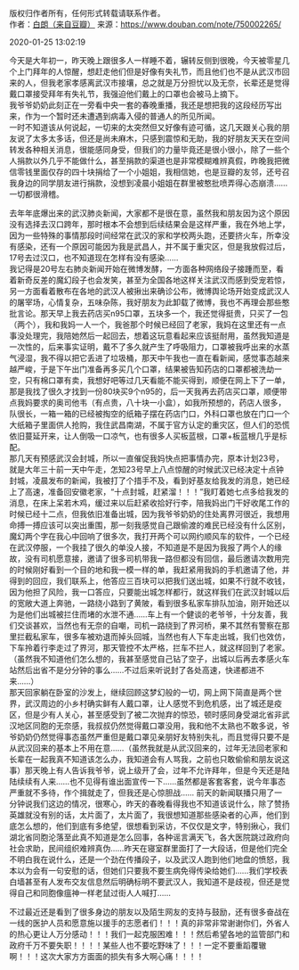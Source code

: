 版权归作者所有，任何形式转载请联系作者。  
作者：[白朗（来自豆瓣）](https://www.douban.com/people/180638703/)
来源：https://www.douban.com/note/750002265/    

2020-01-25 13:02:19  

今天是大年初一，昨天晚上跟很多人一样睡不着，辗转反侧到很晚，今天被零星几个上门拜年的人惊醒，想赶走他们但是好像有失礼节，而且他们也不是从武汉市回来的人，但我老家孝感离武汉市接壤，总之就是万分担忧以及无奈，长辈还是觉得戴口罩接受拜年有失礼节，我强迫他们戴上的口罩也会被马上摘下。  
我爷爷奶奶此刻正在一旁看中央一套的春晚重播，我还是想把我的这段经历写出来，作为一个暂时还未遭遇到病毒入侵的普通人的所见所闻。  
一时不知道该从何说起，一切来的太突然但又好像有迹可循，这几天跟关心我的朋友说了太多太多话，但还是尚未麻木，只感到震惊和无助，我的好朋友天天在空间转发各种相关消息，很能感同身受，但我们的力量毕竟还是很小很小，除了一些个人捐款以外几乎不能做什么，甚至捐款的渠道也是非常模糊难辨真假，昨晚我把微信零钱里面仅存的四十块捐给了一个小姐姐，我相信她，也是豆瓣的友邻，还号召我身边的同学朋友进行捐款，没想到凌晨小姐姐在群里被憨批喷弄得心态崩溃……一切都很滑稽。  

去年年底爆出来的武汉肺炎新闻，大家都不是很在意，虽然我和朋友因为这个原因没有选择去汉口跨年，那时根本不会想到后续结果会是这样严重，我在外地上学，因为一些特殊的事情那段时间经常在武汉的家和学校两头跑，还要挤火车，所幸没有感染，还有一个原因可能因为我是武昌人，并不属于重灾区，但是我放假过后，17号去过汉口，也不知道现在怎样有没有感染……  
我记得是20号左右肺炎新闻开始在微博发酵，一方面各种网络段子接踵而至，看着新奇反差的魔幻段子也会发笑，甚至为全国各地这样关注武汉而感到受宠若惊，另一方面看着散布在各地的武汉人被揪出来确诊公布，微博舆论场开始变成武汉人的屠宰场，心情复杂，五味杂陈，我好朋友为此卸载了微博，我也不再理会那些憨批言论。那天早上我去药店买n95口罩，五块多一个，我还觉得挺贵，只买了一包（两个），我和我妈一人一个，我爸那个时候已经回了老家，我妈在这里还有一点事没处理完，我陪她然后一起回去，想着这玩意看起来应该挺耐用，虽然我知道是一次性的，后来事实证明，戴不了多久就产生了呼吸阻力，口罩被我呼出来的水蒸气浸湿，我不得以把它丢进了垃圾桶，那天中午我也一直在看新闻，感觉事态越来越严峻，于是下午出门准备再多买几个口罩，结果被告知药店的口罩都被洗劫一空，只有棉口罩有卖，我想好吧等过几天看能不能买得到，顺便在网上下了一单，那是我找了很久才找到一份80块买9个n95的，后一天我再去药店买口罩，顺便带点我妈要求的奥司他韦（有点贵，八十块一小盒），如我所预想的，药店人很多，队很长，一箱一箱的已经被掏空的纸箱子摆在药店门口，外科口罩也放在门口一个大纸箱子里面供人抢购，我住武昌南湖，不属于官方认定的重灾区，但人们的恐慌依旧蔓延开来，让人倒吸一口凉气，也有很多人买板蓝根，口罩+板蓝根几乎是标配。  
那几天有预感武汉会封城，所以一直催促我妈快点把事情办完，原本计划23号，就是大年三十前一天中午走，怎知23号早上八点惊醒的时候武汉已经决定十点钟封城，凌晨发布的新闻，我被打了个措手不及，看到好基友给我发的消息，她已经上了高速，准备回安徽老家，“十点封城，赶紧溜！！！”我盯着她七点多给我发的消息，在床上呆若木鸡，缓过来以后赶紧收拾好行李，陪我妈出门干好收尾工作的时候已经十二点，但我依旧准备出城，因为我爷爷奶奶的住处离界河很近，我想用命搏一搏应该可以突出重围，那一刻我感觉自己跟偷渡的难民已经没有什么区别，魔幻两个字在我心中回响了很多次，我打开两个可以网约顺风车的软件，一个已经在武汉停服，一个我挂了很久的单没人接，不知道是不是因为我报了两个人的缘故，没有司机愿意接，邀请了很多司机带我一路但都没有回信，最后邀请次数用完的时候刚好看到一个目的地和我一模一样的单，我赶紧用我妈的手机邀请了他，并得到的回应，我们联系上，他答应三百块可以把我们送出城，如果不行就不收钱，因为他担了风险，我一口答应，只要能出城怎样都行，就这样我们在武汉封城以后的宽敞大道上奔驰，一路绕小路到了黄陂，看到很多私家车排队加油，刚开始还以为是他们出城被拦住而堵的水泄不通……车上有一个健谈的老爷爷，十分友善，我们交谈甚欢，当然也有无奈的自嘲，司机一路绕到了界河桥，果不其然有警察在那里拦截私家车，很多车被劝退而掉头回城，当然也有人下车走出城，我们也效仿，下车拎着行李走过了界河，那天管控不太严格，拦车不拦人，就这样回到了老家。（虽然我不知道他们怎么想的，我甚至感觉自己钻了空子，出城以后再去孝感火车站然后出省不是分分钟的事么……不过后来听说封了各处高速，快递都进不来……）  
那天回家躺在卧室的沙发上，继续回顾这梦幻般的一切，网上网下简直是两个世界，武汉周边的小乡村确实鲜有人戴口罩，让人感觉不到危机感，出了城还是疫区，但是少有人关心，甚至感受到了被二次抛弃的惊恐，顿时感同身受湖北省非武汉地区同胞的无奈感，我叔叔仍然觉得戴口罩没用，我和他不太熟也不敢多说，爷爷奶奶仍然觉得事态虽然严重但是戴口罩见亲朋好友特别失礼，而且觉得只要不是从武汉回来的基本上不用在意……（虽然我就是从武汉回来的，过年无法回老家和长辈在一起我真不知道该怎么办，我知道会有人骂我，之前也只敢偷偷和朋友说这事）那天晚上有人告诉我爷爷，说上级开了会，过年不允许拜年，但是今天还是陆陆续续有人来……也不见得有谁出面宣传一下……虽然都是客套客套，说今年事态严重就不多待，作个揖就走了，但我还是心惊胆战……
前天的新闻联播只用了一分钟说我们这边的情况，很寒心，昨天的春晚看得我也不知道该说什么，除了赞扬英雄就没有别的话，太片面了，太片面了，我很想知道那些感染者的心声，他们到底怎么想的，他们到底有多绝望，很想看到采访，不仅仅是文字，特别揪心，我们湖北省同胞沦落至此真不知道是怎么回事，各种谣言满天飞，各大医院跳过政府向社会求助，民间组织难辨真伪……昨天在寝室群里面打了一大段话，但是他们完全不明白我在说什么，还是一个劲在传播段子，以及武汉人跑到他们地盘的愤怒，我本以为会有一句安慰的话，但她们只要我不要生病免得传染给她们……我们学校表白墙甚至有人发布交友信息然后明确标明不要武汉人，我知道不是歧视，但还是觉得自己和同胞像瘟神一样老鼠过街人人喊打……  

不过最近还是看到了很多身边的朋友以及陌生网友的支持与鼓励，还有很多奋战在一线的医护人员和愿意施以援手的志愿者们！！！真的非常非常谢谢你们，外省人的热心更让人万分感动！！！我们一起克服困难！！！然后希望各地的监管部门和政府千万不要失职！！！！某些人也不要吃野味了！！！一定不要重蹈覆辙啊！！！这次大家方方面面的损失有多大啊心痛！！！！  
